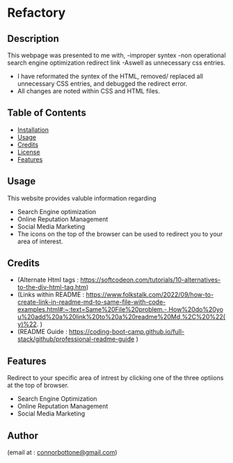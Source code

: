# Refactory

## Description

This webpage was presented to me with,
-improper syntex
-non operational search engine optimization redirect link
-Aswell as unnecessary css entries.
 
- I have reformated the syntex of the HTML, removed/ replaced all unnecessary CSS entries, and debugged the redirect error.
- All changes are noted within CSS and HTML files.


## Table of Contents



- [Installation](#installation)
- [Usage](#usage)
- [Credits](#credits)
- [License](#license)
- [Features](#features)



## Usage
This website provides valuble information regarding 
- Search Engine optimization
- Online Reputation Management
- Social Media Marketing
 - The icons on the top of the browser can be used to redirect you to your area of interest.

## Credits

- (Alternate Html tags : https://softcodeon.com/tutorials/10-alternatives-to-the-div-html-tag.htm)
- (Links within README : https://www.folkstalk.com/2022/09/how-to-create-link-in-readme-md-to-same-file-with-code-examples.html#:~:text=Same%20File%20problem.-,How%20do%20you%20add%20a%20link%20to%20a%20readme%20Md,%2C%20%22(y)%22. )
- (README Guide : https://coding-boot-camp.github.io/full-stack/github/professional-readme-guide )





## Features

Redirect to your specific area of intrest by clicking one of the three optiions at the top of browser.

- Search Engine Optimization
- Online Reputation Management
- Social Media Marketing

## Author
(email at : connorbottone@gmail.com)

